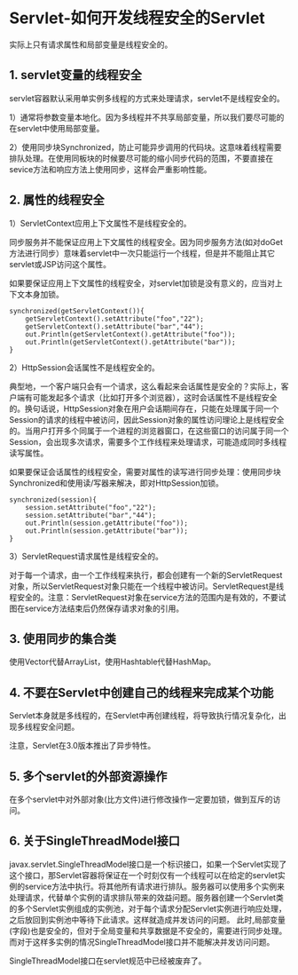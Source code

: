 ﻿# Servlet-如何开发线程安全的Servlet

实际上只有请求属性和局部变量是线程安全的。

## 1. servlet变量的线程安全

servlet容器默认采用单实例多线程的方式来处理请求，servlet不是线程安全的。

1）通常将参数变量本地化。因为多线程并不共享局部变量，所以我们要尽可能的在servlet中使用局部变量。

2）使用同步块Synchronized，防止可能异步调用的代码块。这意味着线程需要排队处理。在使用同板块的时候要尽可能的缩小同步代码的范围，不要直接在sevice方法和响应方法上使用同步，这样会严重影响性能。 

## 2. 属性的线程安全

1）ServletContext应用上下文属性不是线程安全的。

同步服务并不能保证应用上下文属性的线程安全。因为同步服务方法(如对doGet方法进行同步）意味着servlet中一次只能运行一个线程，但是并不能阻止其它servlet或JSP访问这个属性。

如果要保证应用上下文属性的线程安全，对servlet加锁是没有意义的，应当对上下文本身加锁。

```
synchronized(getServletContext()){
    getServletContext().setAttribute("foo","22");
    getServletContext().setAttribute("bar","44");
    out.Println(getServletContext().getAttribute("foo"));
    out.Println(getServletContext().getAttribute("bar"));
}
```

2）HttpSession会话属性不是线程安全的。

典型地，一个客户端只会有一个请求，这么看起来会话属性是安全的？实际上，客户端有可能发起多个请求（比如打开多个浏览器），这时会话属性不是线程安全的。换句话说，HttpSession对象在用户会话期间存在，只能在处理属于同一个Session的请求的线程中被访问，因此Session对象的属性访问理论上是线程安全的。当用户打开多个同属于一个进程的浏览器窗口，在这些窗口的访问属于同一个Session，会出现多次请求，需要多个工作线程来处理请求，可能造成同时多线程读写属性。

如果要保证会话属性的线程安全，需要对属性的读写进行同步处理：使用同步块Synchronized和使用读/写器来解决，即对HttpSession加锁。

```
synchronized(session){
    session.setAttribute("foo","22");
    session.setAttribute("bar","44");
    out.Println(session.getAttribute("foo"));
    out.Println(session.getAttribute("bar"));
}
```

3）ServletRequest请求属性是线程安全的。

对于每一个请求，由一个工作线程来执行，都会创建有一个新的ServletRequest对象，所以ServletRequest对象只能在一个线程中被访问。ServletRequest是线程安全的。注意：ServletRequest对象在service方法的范围内是有效的，不要试图在service方法结束后仍然保存请求对象的引用。 

## 3. 使用同步的集合类

使用Vector代替ArrayList，使用Hashtable代替HashMap。 

## 4. 不要在Servlet中创建自己的线程来完成某个功能

Servlet本身就是多线程的，在Servlet中再创建线程，将导致执行情况复杂化，出现多线程安全问题。

注意，Servlet在3.0版本推出了异步特性。

## 5. 多个servlet的外部资源操作

在多个servlet中对外部对象(比方文件)进行修改操作一定要加锁，做到互斥的访问。

## 6. 关于SingleThreadModel接口

javax.servlet.SingleThreadModel接口是一个标识接口，如果一个Servlet实现了这个接口，那Servlet容器将保证在一个时刻仅有一个线程可以在给定的servlet实例的service方法中执行。将其他所有请求进行排队。服务器可以使用多个实例来处理请求，代替单个实例的请求排队带来的效益问题。服务器创建一个Servlet类的多个Servlet实例组成的实例池，对于每个请求分配Servlet实例进行响应处理，之后放回到实例池中等待下此请求。这样就造成并发访问的问题。 此时,局部变量(字段)也是安全的，但对于全局变量和共享数据是不安全的，需要进行同步处理。而对于这样多实例的情况SingleThreadModel接口并不能解决并发访问问题。

SingleThreadModel接口在servlet规范中已经被废弃了。
